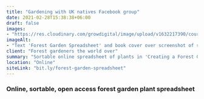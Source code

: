 ```yaml
---
title: "Gardening with UK natives Facebook group"
date: 2021-02-28T15:38:38+06:00
draft: false
images: 
- "https://res.cloudinary.com/growdigital/image/upload/v1632217390/course/Spreadsheet_banner.jpg"
imageAlt: 
- "Text 'Forest Garden Spreadsheet' and book cover over screenshot of spreadsheet"
client: "Forest gardeners the world over"
summary: "Sortable online spreadsheet of plants in 'Creating a Forest Garden'"
location: "Online"
siteLink: "bit.ly/forest-garden-spreadsheet"
---
```


### Online, sortable, open access forest garden plant spreadsheet
          
